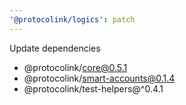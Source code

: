 ```yaml
---
'@protocolink/logics': patch
---
```


Update dependencies
  - @protocolink/core@0.5.1
  - @protocolink/smart-accounts@0.1.4
  - @protocolink/test-helpers@^0.4.1
